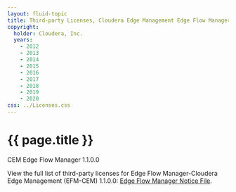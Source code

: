 ```yaml
---
layout: fluid-topic
title: Third-party Licenses, Cloudera Edge Management Edge Flow Manager 1.1.0.0
copyright:
  holder: Cloudera, Inc.
  years:
    - 2012
    - 2013
    - 2014
    - 2015
    - 2016
    - 2017
    - 2018
    - 2019
    - 2020
css: ../Licenses.css
---
```

# {{ page.title }}

CEM Edge Flow Manager 1.1.0.0

View the full list of third-party licenses for Edge Flow
Manager-Cloudera Edge Management (EFM-CEM) 1.1.0.0:
[Edge Flow Manager Notice File](/documentation/other/shared/licensefiles/EFM-CEM_1.1.0.0_tpl.txt).
